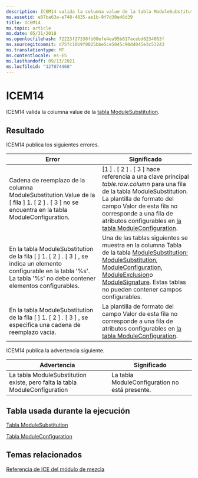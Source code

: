 ```yaml
---
description: ICEM14 valida la columna value de la tabla ModuleSubstitution.
ms.assetid: e07ba63a-e748-4835-ae1b-9f7d30e46d39
title: ICEM14
ms.topic: article
ms.date: 05/31/2018
ms.openlocfilehash: 72223f27338fb08efe4ea95b817acebd6234063f
ms.sourcegitcommit: d75fc10b9f0825bbe5ce5045c90d4045e3c53243
ms.translationtype: MT
ms.contentlocale: es-ES
ms.lasthandoff: 09/13/2021
ms.locfileid: "127074468"
---
```

# <a name="icem14"></a>ICEM14

ICEM14 valida la columna value de la [tabla ModuleSubstitution](modulesubstitution-table.md).

## <a name="result"></a>Resultado

ICEM14 publica los siguientes errores.



| Error                                                                                                                                                         | Significado                                                                                                                                                                                                                                                                                                                                              |
|---------------------------------------------------------------------------------------------------------------------------------------------------------------|------------------------------------------------------------------------------------------------------------------------------------------------------------------------------------------------------------------------------------------------------------------------------------------------------------------------------------------------------|
| Cadena de reemplazo de la columna ModuleSubstitution.Value de la \[ fila \] 1. \[ 2 \] . \[ 3 \] no se encuentra en la tabla ModuleConfiguration.                                 | \[1 \] . \[ 2 \] . \[ 3 \] hace referencia a una clave principal *table.row.column* para una fila de la tabla ModuleSubstitution. La plantilla de formato del campo Valor de esta fila no corresponde a una fila de atributos configurables en [la tabla ModuleConfiguration](moduleconfiguration-table.md).                                                            |
| En la tabla ModuleSubstitution de la fila \[ \] 1. \[ 2 \] . \[ 3 \] , se indica un elemento configurable en la tabla '%s'. La tabla '%s' no debe contener elementos configurables. | Una de las tablas siguientes se muestra en la columna Tabla de la tabla [ModuleSubstitution: ModuleSubstitution](modulesubstitution-table.md), [ModuleConfiguration](moduleconfiguration-table.md), [ModuleExclusion](moduleexclusion-table.md)o [ModuleSignature](modulesignature-table.md). Estas tablas no pueden contener campos configurables. |
| En la tabla ModuleSubstitution de la fila \[ \] 1. \[ 2 \] . \[ 3 \] , se especifica una cadena de reemplazo vacía.                                                               | La plantilla de formato del campo Valor de esta fila no corresponde a una fila de atributos configurables en [la tabla ModuleConfiguration](moduleconfiguration-table.md).                                                                                                                                                                    |



 

ICEM14 publica la advertencia siguiente.



| Advertencia                                                                  | Significado                                  |
|--------------------------------------------------------------------------|------------------------------------------|
| La tabla ModuleSubstitution existe, pero falta la tabla ModuleConfiguration | La tabla ModuleConfiguration no está presente. |



 

## <a name="table-used-during-execution"></a>Tabla usada durante la ejecución

[Tabla ModuleSubstitution](modulesubstitution-table.md)

[Tabla ModuleConfiguration](moduleconfiguration-table.md)

## <a name="related-topics"></a>Temas relacionados

<dl> <dt>

[Referencia de ICE del módulo de mezcla](merge-module-ice-reference.md)
</dt> </dl>

 

 




